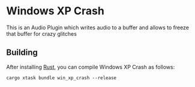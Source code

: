 # Windows XP Crash
This is an Audio Plugin which writes audio to a buffer and allows to freeze that buffer for crazy glitches


## Building

After installing [Rust](https://rustup.rs/), you can compile Windows XP Crash as follows:

```shell
cargo xtask bundle win_xp_crash --release
```
